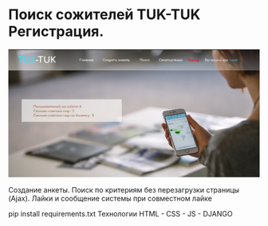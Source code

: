 # Поиск сожителей TUK-TUK Регистрация. 

![alt text](screenshots/filename.jpg "Описание будет тут")

Создание анкеты. 
Поиск по критериям без перезагрузки страницы (Ajax). 
Лайки и сообщение системы при совместном лайке

pip install requirements.txt
Технологии
HTML - CSS - JS - DJANGO
